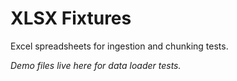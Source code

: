 # XLSX Fixtures

Excel spreadsheets for ingestion and chunking tests.

*Demo files live here for data loader tests.*
